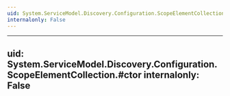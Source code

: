 ```yaml
---
uid: System.ServiceModel.Discovery.Configuration.ScopeElementCollection
internalonly: False
---
```


---
uid: System.ServiceModel.Discovery.Configuration.ScopeElementCollection.#ctor
internalonly: False
---
